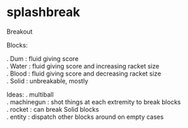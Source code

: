 # splashbreak
Breakout

Blocks:

. Dum : fluid giving score<br>
. Water : fluid giving score and increasing racket size<br>
. Blood : fluid giving score and decreasing racket size<br>
. Solid : unbreakable, mostly<br>

Ideas:
. multiball<br>
. machinegun : shot things at each extremity to break blocks<br>
. rocket : can break Solid blocks<br>
. entity : dispatch other blocks around on empty cases<br>
